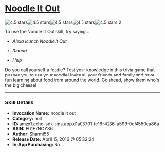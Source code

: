 # [Noodle It Out](http://alexa.amazon.com/#skills/amzn1.echo-sdk-ams.app.d1a03701-fc16-4236-a599-0ef4550ea86a)
![4.5 stars](../../images/ic_star_black_18dp_1x.png)![4.5 stars](../../images/ic_star_black_18dp_1x.png)![4.5 stars](../../images/ic_star_black_18dp_1x.png)![4.5 stars](../../images/ic_star_black_18dp_1x.png)![4.5 stars](../../images/ic_star_half_black_18dp_1x.png) 2

To use the Noodle It Out skill, try saying...

* *Alexa launch Noodle It Out*

* *Repeat*

* *Help*

Do you call yourself a foodie? Test your knowledge in this trivia game that pushes you to use your noodle!  Invite all your friends and family and have fun learning about food from around the world. Go ahead, show them who's the big cheese!

***

### Skill Details

* **Invocation Name:** noodle it out
* **Category:** null
* **ID:** amzn1.echo-sdk-ams.app.d1a03701-fc16-4236-a599-0ef4550ea86a
* **ASIN:** B01E7NCYS6
* **Author:** Sharmi55
* **Release Date:** April 15, 2016 @ 05:32:24
* **In-App Purchasing:** No
